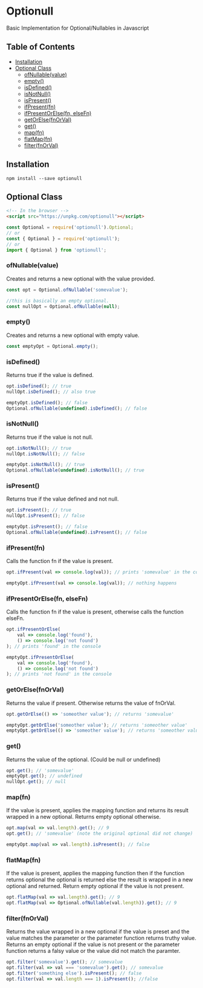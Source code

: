 # Optionull
Basic Implementation for Optional/Nullables in Javascript

## Table of Contents
* [Installation](#installation)
* [Optional Class](#OptionalClass)
    * [ofNullable(value)](#ofNullable)
    * [empty()](#empty)
    * [isDefined()](#isDefined)
    * [isNotNull()](#isNotNull)
    * [isPresent()](#isPresent)
    * [ifPresent(fn)](#ifPresent)
    * [ifPresentOrElse(fn, elseFn)](#ifPresentOrElse)
    * [getOrElse(fnOrVal)](#getOrElse)
    * [get()](#get)
    * [map(fn)](#map)
    * [flatMap(fn)](#flatMap)
    * [filter(fnOrVal)](#filter)

## Installation <a name="installation" />
```
npm install --save optionull
```

## Optional Class <a name="OptionalClass" />
```html
<!-- In the browser -->
<script src="https://unpkg.com/optionull"></script>
```
```javascript
const Optional = require('optionull').Optional;
// or
const { Optional } = require('optionull');
// or
import { Optional } from 'optionull';
```

### ofNullable(value) <a name="ofNullable" />
Creates and returns a new optional with the value provided.
```javascript
const opt = Optional.ofNullable('somevalue');

//this is basically an empty optional.
const nullOpt = Optional.ofNullable(null);
```
### empty() <a name="empty" />
Creates and returns a new optional with empty value.
```javascript
const emptyOpt = Optional.empty();
```
### isDefined() <a name="isDefined" />
Returns true if the value is defined.
```javascript
opt.isDefined(); // true
nullOpt.isDefined(); // also true

emptyOpt.isDefined(); // false
Optional.ofNullable(undefined).isDefined(); // false
```
### isNotNull() <a name="isNotNull" />
Returns true if the value is not null.
```javascript
opt.isNotNull(); // true
nullOpt.isNotNull(); // false

emptyOpt.isNotNull(); // true
Optional.ofNullable(undefined).isNotNull(); // true
```

### isPresent() <a name="isPresent" />
Returns true if the value defined and not null.
```javascript
opt.isPresent(); // true
nullOpt.isPresent(); // false

emptyOpt.isPresent(); // false
Optional.ofNullable(undefined).isPresent(); // false
```

### ifPresent(fn) <a name="ifPresent" />
Calls the function fn if the value is present.
```javascript
opt.ifPresent(val => console.log(val)); // prints 'somevalue' in the console

emptyOpt.ifPresent(val => console.log(val)); // nothing happens
```

### ifPresentOrElse(fn, elseFn) <a name="ifPresentOrElse" />
Calls the function fn if the value is present, otherwise calls the function elseFn.
```javascript
opt.ifPresentOrElse(
    val => console.log('found'),
    () => console.log('not found')
); // prints 'found' in the console

emptyOpt.ifPresentOrElse(
    val => console.log('found'),
    () => console.log('not found')
); // prints 'not found' in the console
```

### getOrElse(fnOrVal) <a name="getOrElse" />
Returns the value if present. Otherwise returns the value of fnOrVal.
```javascript
opt.getOrElse(() => 'someother value'); // returns 'somevalue'

emptyOpt.getOrElse('someother value'); // returns 'someother value'
emptyOpt.getOrElse(() => 'someother value'); // returns 'someother value'
```

### get() <a name="get" />
Returns the value of the optional. (Could be null or undefined)
```javascript
opt.get(); // 'somevalue'
emptyOpt.get(); // undefined
nullOpt.get(); // null
```

### map(fn) <a name="map" />
If the value is present, applies the mapping function and returns its result wrapped in a new optional. Returns empty optional otherwise.
```javascript
opt.map(val => val.length).get(); // 9
opt.get(); // 'somevalue' (note the original optional did not change)

emptyOpt.map(val => val.length).isPresent(); // false 
```

### flatMap(fn) <a name="flatMap" />
If the value is present, applies the mapping function then if the function returns optional the optional is returned else the result is wrapped in a new optional and returned. Return empty optional if the value is not present.
```javascript
opt.flatMap(val => val.length).get(); // 9
opt.flatMap(val => Optional.ofNullable(val.length)).get(); // 9
```

### filter(fnOrVal) <a name="filter" />
Returns the value wrapped in a new optional if the value is preset and the value matches the parameter or the parameter function returns truthy value.
Returns an empty optional if the value is not present or the parameter function returns a falsy value or the value did not match the paramter.
```javascript
opt.filter('somevalue').get(); // somevalue
opt.filter(val => val === 'somevalue').get(); // somevalue
opt.filter('something else').isPresent(); // false
opt.filter(val => val.length === 1).isPresent(); //false
```
